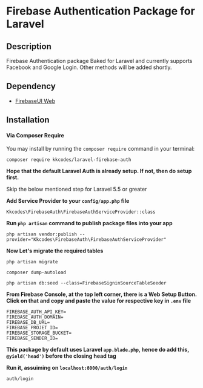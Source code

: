 # Firebase Authentication Package for Laravel 

## Description
Firebase Authentication package Baked for Laravel and currently supports Facebook and Google Login. Other methods will be added shortly.

## Dependency

* [FirebaseUI Web](https://github.com/firebase/firebaseui-web)

## Installation

#### Via Composer Require

You may install by running the `composer require` command in your terminal:
```
composer require kkcodes/laravel-firebase-auth
```

**Hope that the default Laravel Auth is already setup. If not, then do setup first.**

Skip the below mentioned step for Laravel 5.5 or greater

**Add Service Provider to your `config/app.php` file**

```
Kkcodes\FirebaseAuth\FirebaseAuthServiceProvider::class
```

**Run `php artisan` command to publish package files into your app**

```
php artisan vendor:publish --provider="Kkcodes\FirebaseAuth\FirebaseAuthServiceProvider"
```

**Now Let's migrate the required tables**

```
php artisan migrate
```

```
composer dump-autoload
```

```
php artisan db:seed --class=FirebaseSigninSourceTableSeeder
```

**From Firebase Console, at the top left corner, there is a Web Setup Button. Click on that and copy and paste the value for respective key in `.env` file**

```
FIREBASE_AUTH_API_KEY=
FIREBASE_AUTH_DOMAIN=
FIREBASE_DB_URL=
FIREBASE_PROJET_ID=
FIREBASE_STORAGE_BUCKET=
FIREBASE_SENDER_ID=

```

**This package by default uses Laravel `app.blade.php`, hence do add this, `@yield('head')` before the closing head tag**

**Run it, assuiming on `localhost:8000/auth/login`**
```
auth/login
```